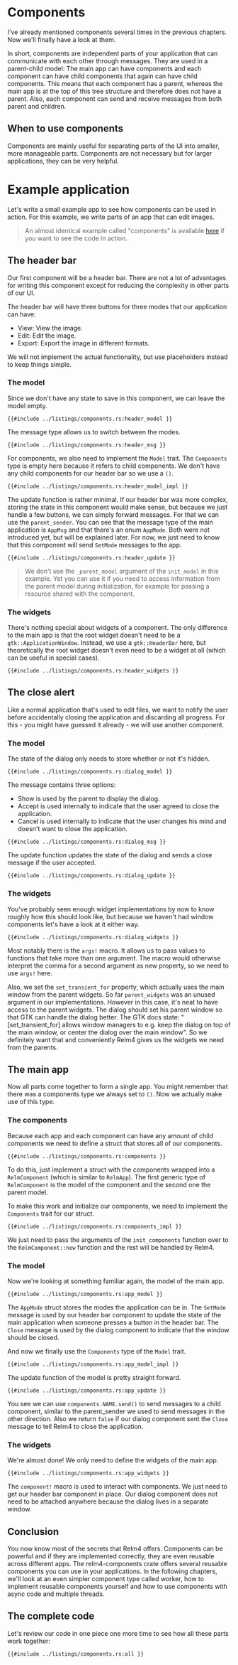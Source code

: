 # Components

I've already mentioned components several times in the previous chapters. Now we'll finally have a look at them.

In short, components are independent parts of your application that can communicate with each other through messages. They are used in a parent-child model: The main app can have components and each component can have child components that again can have child components. This means that each component has a parent, whereas the main app is at the top of this tree structure and therefore does not have a parent. Also, each component can send and receive messages from both parent and children.

## When to use components

Components are mainly useful for separating parts of the UI into smaller, more manageable parts. Components are not necessary but for larger applications, they can be very helpful.

# Example application

Let's write a small example app to see how components can be used in action. For this example, we write parts of an app that can edit images.

> An almost identical example called "components" is available [here](https://github.com/AaronErhardt/relm4/tree/main/relm4-examples) if you want to see the code in action.

## The header bar

Our first component will be a header bar. There are not a lot of advantages for writing this component except for reducing the complexity in other parts of our UI.

The header bar will have three buttons for three modes that our application can have:

+ View: View the image.
+ Edit: Edit the image.
+ Export: Export the image in different formats.

We will not implement the actual functionality, but use placeholders instead to keep things simple.

### The model

Since we don't have any state to save in this component, we can leave the model empty.

```rust,no_run,noplayground
{{#include ../listings/components.rs:header_model }}
```

The message type allows us to switch between the modes.

```rust,no_run,noplayground
{{#include ../listings/components.rs:header_msg }}
```

For components, we also need to implement the `Model` trait. The `Components` type is empty here because it refers to child components. We don't have any child components for our header bar so we use a `()`.

```rust,no_run,noplayground
{{#include ../listings/components.rs:header_model_impl }}
```

The update function is rather minimal. If our header bar was more complex, storing the state in this component would make sense, but because we just handle a few buttons, we can simply forward messages. For that we can use the `parent_sender`. You can see that the message type of the main application is `AppMsg` and that there's an enum `AppMode`. Both were not introduced yet, but will be explained later. For now, we just need to know that this component will send `SetMode` messages to the app.

```rust,no_run,noplayground
{{#include ../listings/components.rs:header_update }}
```

> We don't use the `_parent_model` argument of the `init_model` in this example. Yet you can use it if you need to access information from the parent model during initialization, for example for passing a resource shared with the component.

### The widgets

There's nothing special about widgets of a component. The only difference to the main app is that the root widget doesn't need to be a `gtk::ApplicationWindow`. Instead, we use a `gtk::HeaderBar` here, but theoretically the root widget doesn't even need to be a widget at all (which can be useful in special cases).

```rust,no_run,noplayground
{{#include ../listings/components.rs:header_widgets }}
```

## The close alert

Like a normal application that's used to edit files, we want to notify the user before accidentally closing the application and discarding all progress. For this - you might have guessed it already - we will use another component.

### The model

The state of the dialog only needs to store whether or not it's hidden.

```rust,no_run,noplayground
{{#include ../listings/components.rs:dialog_model }}
```

The message contains three options:

+ Show is used by the parent to display the dialog.
+ Accept is used internally to indicate that the user agreed to close the application.
+ Cancel is used internally to indicate that the user changes his mind and doesn't want to close the application.

```rust,no_run,noplayground
{{#include ../listings/components.rs:dialog_msg }}
```

The update function updates the state of the dialog and sends a close message if the user accepted.

```rust,no_run,noplayground
{{#include ../listings/components.rs:dialog_update }}
```

### The widgets

You've probably seen enough widget implementations by now to know roughly how this should look like, but because we haven't had window components let's have a look at it either way.

```rust,no_run,noplayground
{{#include ../listings/components.rs:dialog_widgets }}
```

Most notably there is the `args!` macro. It allows us to pass values to functions that take more than one argument. The macro would otherwise interpret the comma for a second argument as new property, so we need to use `args!` here.

Also, we set the `set_transient_for` property, which actually uses the main window from the parent widgets. So far `parent_widgets` was an unused argument in our implementations. However in this case, it's neat to have access to the parent widgets. The dialog should set his parent window so that GTK can handle the dialog better. The GTK docs state: "[set_transient_for] allows window managers to e.g. keep the dialog on top of the main window, or center the dialog over the main window". So we definitely want that and conveniently Relm4 gives us the widgets we need from the parents.

## The main app

Now all parts come together to form a single app. You might remember that there was a components type we always set to `()`. Now we actually make use of this type.

### The components

Because each app and each component can have any amount of child components we need to define a struct that stores all of our components.

```rust,no_run,noplayground
{{#include ../listings/components.rs:components }}
```

To do this, just implement a struct with the components wrapped into a `RelmComponent` (which is similar to `RelmApp`). The first generic type of `RelmComponent` is the model of the component and the second one the parent model.

To make this work and initialize our components, we need to implement the `Components` trait for our struct.

```rust,no_run,noplayground
{{#include ../listings/components.rs:components_impl }}
```

We just need to pass the arguments of the `init_components` function over to the `RelmComponent::new` function and the rest will be handled by Relm4.

### The model

Now we're looking at something familiar again, the model of the main app.

```rust,no_run,noplayground
{{#include ../listings/components.rs:app_model }}
```

The `AppMode` struct stores the modes the application can be in. The `SetMode` message is used by our header bar component to update the state of the main application when someone presses a button in the header bar. The `Close` message is used by the dialog component to indicate that the window should be closed.

And now we finally use the `Components` type of the `Model` trait.

```rust,no_run,noplayground
{{#include ../listings/components.rs:app_model_impl }}
```

The update function of the model is pretty straight forward.

```rust,no_run,noplayground
{{#include ../listings/components.rs:app_update }}
```

You see we can use `components.NAME.send()` to send messages to a child component, similar to the parent_sender we used to send messages in the other direction. Also we return `false` if our dialog component sent the `Close` message to tell Relm4 to close the application.

### The widgets

We're almost done! We only need to define the widgets of the main app.

```rust,no_run,noplayground
{{#include ../listings/components.rs:app_widgets }}
```

The `component!` macro is used to interact with components. We just need to get our header bar component in place. Our dialog component does not need to be attached anywhere because the dialog lives in a separate window.

## Conclusion

You now know most of the secrets that Relm4 offers. Components can be powerful and if they are implemented correctly, they are even reusable across different apps. The relm4-components crate offers several reusable components you can use in your applications. In the following chapters, we'll look at an even simpler component type called worker, how to implement reusable components yourself and how to use components with async code and multiple threads.

## The complete code

Let's review our code in one piece one more time to see how all these parts work together:

```rust,no_run,noplayground
{{#include ../listings/components.rs:all }}
```
